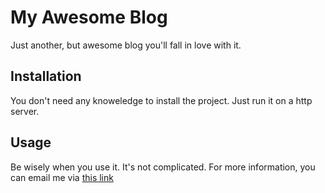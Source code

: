 # My Awesome Blog
Just another, but awesome blog you'll fall in love with it.

## Installation
You don't need any knoweledge to install the project. Just run it on a http server.

## Usage
Be wisely when you use it. It's not complicated. For more information, you can email me via [this link](mailto:andresencarnacion03@gmail.com)